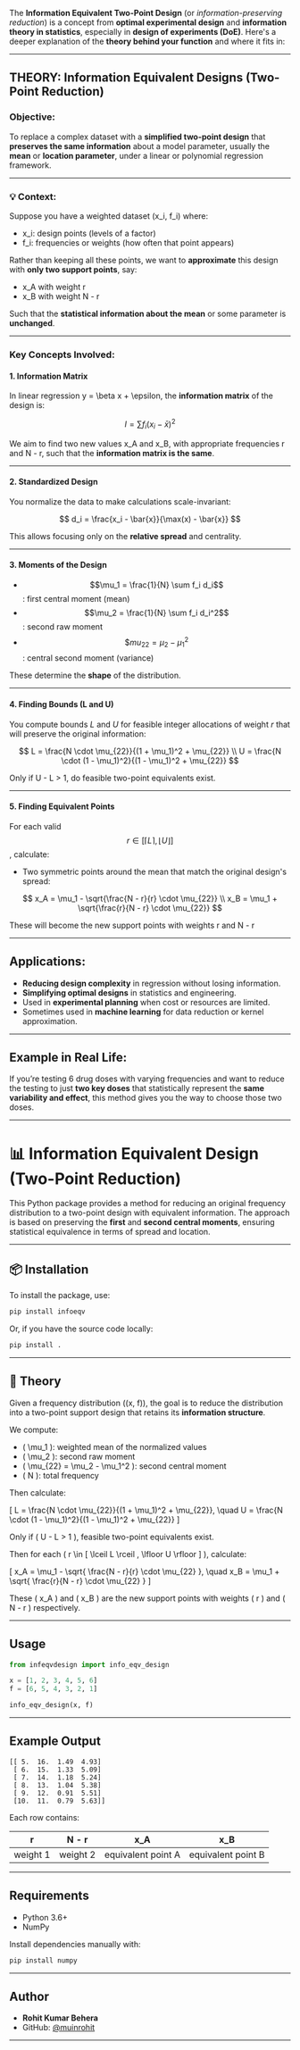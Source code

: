 The **Information Equivalent Two-Point Design** (or *information-preserving reduction*) is a concept from **optimal experimental design** and **information theory in statistics**, especially in **design of experiments (DoE)**. Here's a deeper explanation of the **theory behind your function** and where it fits in:

---

## THEORY: Information Equivalent Designs (Two-Point Reduction)

### Objective:

To replace a complex dataset with a **simplified two-point design** that **preserves the same information** about a model parameter, usually the **mean** or **location parameter**, under a linear or polynomial regression framework.

---

### 💡 Context:

Suppose you have a weighted dataset (x_i, f_i) where:

* x_i: design points (levels of a factor)
* f_i: frequencies or weights (how often that point appears)

Rather than keeping all these points, we want to **approximate** this design with **only two support points**, say:

* x_A with weight r
* x_B with weight N - r

Such that the **statistical information about the mean** or some parameter is **unchanged**.

---

### Key Concepts Involved:

#### 1. **Information Matrix**

In linear regression y = \beta x + \epsilon, the **information matrix** of the design is:

$$
I = \sum f_i (x_i - \bar{x})^2
$$

We aim to find two new values x_A and x_B, with appropriate frequencies r and N - r, such that the **information matrix is the same**.

---

#### 2. **Standardized Design**

You normalize the data to make calculations scale-invariant:

$$
d_i = \frac{x_i - \bar{x}}{\max(x) - \bar{x}}
$$

This allows focusing only on the **relative spread** and centrality.

---

#### 3. **Moments of the Design**

* $$\mu_1 = \frac{1}{N} \sum f_i d_i$$ : first central moment (mean)
* $$\mu_2 = \frac{1}{N} \sum f_i d_i^2$$ : second raw moment
* $$\$mu_{22} = \mu_2 - \mu_1^2$$ : central second moment (variance)

These determine the **shape** of the distribution.

---

#### 4. **Finding Bounds (L and U)**

You compute bounds $L$ and $U$ for feasible integer allocations of weight $r$ that will preserve the original information:

$$
L = \frac{N \cdot \mu_{22}}{(1 + \mu_1)^2 + \mu_{22}} \\
U = \frac{N \cdot (1 - \mu_1)^2}{(1 - \mu_1)^2 + \mu_{22}}
$$

Only if U - L > 1, do feasible two-point equivalents exist.

---

#### 5. **Finding Equivalent Points**

For each valid $$r \in [\lceil L \rceil, \lfloor U \rfloor]$$, calculate:

* Two symmetric points around the mean that match the original design's spread:

$$
x_A = \mu_1 - \sqrt{\frac{N - r}{r} \cdot \mu_{22}} \\
x_B = \mu_1 + \sqrt{\frac{r}{N - r} \cdot \mu_{22}}
$$

These will become the new support points with weights r and N - r

---

## Applications:

* **Reducing design complexity** in regression without losing information.
* **Simplifying optimal designs** in statistics and engineering.
* Used in **experimental planning** when cost or resources are limited.
* Sometimes used in **machine learning** for data reduction or kernel approximation.

---

## Example in Real Life:

If you’re testing 6 drug doses with varying frequencies and want to reduce the testing to just **two key doses** that statistically represent the **same variability and effect**, this method gives you the way to choose those two doses.

---

# 📊 Information Equivalent Design (Two-Point Reduction)

This Python package provides a method for reducing an original frequency distribution to a two-point design with equivalent information. The approach is based on preserving the **first** and **second central moments**, ensuring statistical equivalence in terms of spread and location.

---

## 📦 Installation

To install the package, use:

```bash
pip install infoeqv
```

Or, if you have the source code locally:

```bash
pip install .
```

---

## 🧠 Theory

Given a frequency distribution \((x, f)\), the goal is to reduce the distribution into a two-point support design that retains its **information structure**.

We compute:
- \( \mu_1 \): weighted mean of the normalized values
- \( \mu_2 \): second raw moment
- \( \mu_{22} = \mu_2 - \mu_1^2 \): second central moment
- \( N \): total frequency

Then calculate:

\[
L = \frac{N \cdot \mu_{22}}{(1 + \mu_1)^2 + \mu_{22}}, \quad
U = \frac{N \cdot (1 - \mu_1)^2}{(1 - \mu_1)^2 + \mu_{22}}
\]

Only if \( U - L > 1 \), feasible two-point equivalents exist.

Then for each \( r \in [ \lceil L \rceil , \lfloor U \rfloor ] \), calculate:

\[
x_A = \mu_1 - \sqrt{ \frac{N - r}{r} \cdot \mu_{22} }, \quad
x_B = \mu_1 + \sqrt{ \frac{r}{N - r} \cdot \mu_{22} }
\]

These \( x_A \) and \( x_B \) are the new support points with weights \( r \) and \( N - r \) respectively.

---

## Usage

```python
from infeqvdesign import info_eqv_design

x = [1, 2, 3, 4, 5, 6]
f = [6, 5, 4, 3, 2, 1]

info_eqv_design(x, f)
```

---

## Example Output

```
[[ 5.  16.  1.49  4.93]
 [ 6.  15.  1.33  5.09]
 [ 7.  14.  1.18  5.24]
 [ 8.  13.  1.04  5.38]
 [ 9.  12.  0.91  5.51]
 [10.  11.  0.79  5.63]]
```

Each row contains:

| r | N - r | x_A | x_B |
|--|--|--|--|
| weight 1 | weight 2 | equivalent point A | equivalent point B |

---

## Requirements

- Python 3.6+
- NumPy

Install dependencies manually with:

```bash
pip install numpy
```

---

## Author

- **Rohit Kumar Behera**
- GitHub: [@muinrohit](https://github.com/muinrohit)

---